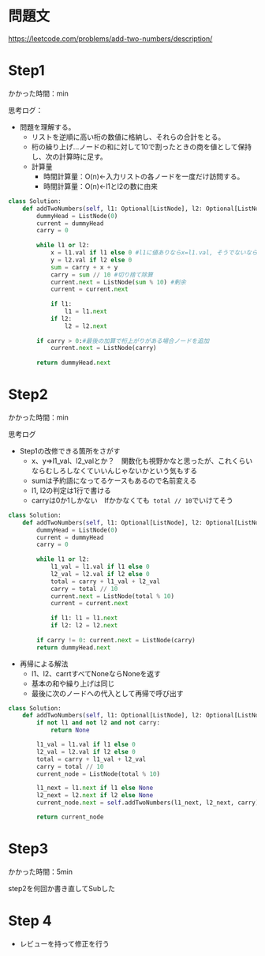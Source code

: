 # 問題文
https://leetcode.com/problems/add-two-numbers/description/

# Step1
かかった時間：min

思考ログ：
- 問題を理解する。
  - リストを逆順に高い桁の数値に格納し、それらの合計をとる。
  - 桁の繰り上げ…ノードの和に対して10で割ったときの商を値として保持し、次の計算時に足す。
  - 計算量
    - 時間計算量：O(n)←入力リストの各ノードを一度だけ訪問する。
    - 時間計算量：O(n)←l1とl2の数に由来
```python
class Solution:
    def addTwoNumbers(self, l1: Optional[ListNode], l2: Optional[ListNode]) -> Optional[ListNode]:
        dummyHead = ListNode(0)
        current = dummyHead
        carry = 0
        
        while l1 or l2:
            x = l1.val if l1 else 0 #l1に値ありならx=l1.val, そうでないならx=0
            y = l2.val if l2 else 0
            sum = carry + x + y
            carry = sum // 10 #切り捨て除算
            current.next = ListNode(sum % 10) #剰余
            current = current.next
            
            if l1:
                l1 = l1.next
            if l2:
                l2 = l2.next
        
        if carry > 0:#最後の加算で桁上がりがある場合ノードを追加
            current.next = ListNode(carry)
        
        return dummyHead.next
```
 
# Step2
かかった時間：min

思考ログ
- Step1の改修できる箇所をさがす
  - x、y⇒l1_val、l2_valとか？　関数化も視野かなと思ったが、これくらいならむしろしなくていいんじゃないかという気もする
  - sumは予約語になってるケースもあるので名前変える
  - l1, l2の判定は1行で書ける
  - carryは0か1しかない　Ifかかなくても` total // 10`でいけてそう

```python
class Solution:
    def addTwoNumbers(self, l1: Optional[ListNode], l2: Optional[ListNode]) -> Optional[ListNode]:
        dummyHead = ListNode(0)
        current = dummyHead
        carry = 0
        
        while l1 or l2:
            l1_val = l1.val if l1 else 0
            l2_val = l2.val if l2 else 0
            total = carry + l1_val + l2_val
            carry = total // 10
            current.next = ListNode(total % 10) 
            current = current.next
            
            if l1: l1 = l1.next
            if l2: l2 = l2.next
        
        if carry != 0: current.next = ListNode(carry)
        return dummyHead.next

```

- 再帰による解法
  - l1、l2、carrtすべてNoneならNoneを返す
  - 基本の和や繰り上げは同じ
  - 最後に次のノードへの代入として再帰で呼び出す
```python
class Solution:
    def addTwoNumbers(self, l1: Optional[ListNode], l2: Optional[ListNode],carry = 0) -> Optional[ListNode]:
        if not l1 and not l2 and not carry:
            return None

        l1_val = l1.val if l1 else 0
        l2_val = l2.val if l2 else 0
        total = carry + l1_val + l2_val
        carry = total // 10
        current_node = ListNode(total % 10)

        l1_next = l1.next if l1 else None
        l2_next = l2.next if l2 else None
        current_node.next = self.addTwoNumbers(l1_next, l2_next, carry)

        return current_node
```

# Step3
かかった時間：5min

step2を何回か書き直してSubした
# Step 4 
- レビューを持って修正を行う

```python


```